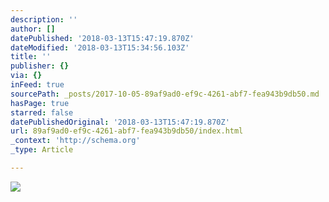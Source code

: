 ```yaml
---
description: ''
author: []
datePublished: '2018-03-13T15:47:19.870Z'
dateModified: '2018-03-13T15:34:56.103Z'
title: ''
publisher: {}
via: {}
inFeed: true
sourcePath: _posts/2017-10-05-89af9ad0-ef9c-4261-abf7-fea943b9db50.md
hasPage: true
starred: false
datePublishedOriginal: '2018-03-13T15:47:19.870Z'
url: 89af9ad0-ef9c-4261-abf7-fea943b9db50/index.html
_context: 'http://schema.org'
_type: Article

---
```

![](https://the-grid-user-content.s3-us-west-2.amazonaws.com/ebe066e9-cc29-4866-ad9c-4be215f3ec6d.jpg)